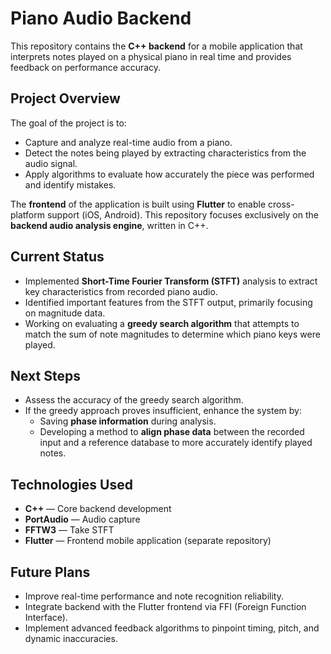 # Piano Audio Backend

This repository contains the **C++ backend** for a mobile application that interprets notes played on a physical piano in real time and provides feedback on performance accuracy.

## Project Overview

The goal of the project is to:
- Capture and analyze real-time audio from a piano.
- Detect the notes being played by extracting characteristics from the audio signal.
- Apply algorithms to evaluate how accurately the piece was performed and identify mistakes.

The **frontend** of the application is built using **Flutter** to enable cross-platform support (iOS, Android). This repository focuses exclusively on the **backend audio analysis engine**, written in C++.

## Current Status

- Implemented **Short-Time Fourier Transform (STFT)** analysis to extract key characteristics from recorded piano audio.
- Identified important features from the STFT output, primarily focusing on magnitude data.
- Working on evaluating a **greedy search algorithm** that attempts to match the sum of note magnitudes to determine which piano keys were played.

## Next Steps

- Assess the accuracy of the greedy search algorithm.
- If the greedy approach proves insufficient, enhance the system by:
  - Saving **phase information** during analysis.
  - Developing a method to **align phase data** between the recorded input and a reference database to more accurately identify played notes.

## Technologies Used

- **C++** — Core backend development
- **PortAudio**  — Audio capture
- **FFTW3** — Take STFT
- **Flutter** — Frontend mobile application (separate repository)

## Future Plans

- Improve real-time performance and note recognition reliability.
- Integrate backend with the Flutter frontend via FFI (Foreign Function Interface).
- Implement advanced feedback algorithms to pinpoint timing, pitch, and dynamic inaccuracies.
